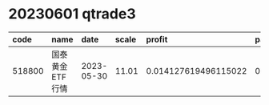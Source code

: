 
# 20230601 qtrade3
 | code | name | date | scale | profit | pattern | success_rate | success_cnt | fund_cnt | 
 | :----- | :----- | :----- | :----- | :----- | :----- | :----- | :----- | :----- | 
 | 518800 | 国泰黄金ETF行情 | 2023-05-30 | 11.01 | 0.014127619496115022 | 0000101*** | 0.875 | 14 | 16 | 
